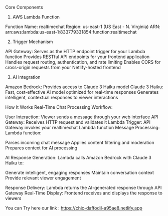 Core Components
1. AWS Lambda Function

Function Name: realtimechat
Region: us-east-1 (US East - N. Virginia)
ARN: arn:aws:lambda:us-east-1:833779331854:function:realtimechat

2. Trigger Mechanism

API Gateway: Serves as the HTTP endpoint trigger for your Lambda function
Provides RESTful API endpoints for your frontend application
Handles request routing, authentication, and rate limiting
Enables CORS for cross-origin requests from your Netlify-hosted frontend

3. AI Integration

Amazon Bedrock: Provides access to Claude 3 Haiku model
Claude 3 Haiku: Fast, cost-effective AI model optimized for real-time responses
Generates intelligent, contextual responses to viewer interactions

How It Works
Real-Time Chat Processing Workflow:

User Interaction: Viewer sends a message through your web interface
API Gateway: Receives HTTP request and validates it
Lambda Trigger: API Gateway invokes your realtimechat Lambda function
Message Processing: Lambda function:

Parses incoming chat message
Applies content filtering and moderation
Prepares context for AI processing


AI Response Generation: Lambda calls Amazon Bedrock with Claude 3 Haiku to:

Generate intelligent, engaging responses
Maintain conversation context
Provide relevant viewer engagement


Response Delivery: Lambda returns the AI-generated response through API Gateway
Real-Time Display: Frontend receives and displays the response to viewers

You can Try here our link : 
https://chic-daffodil-a95ae8.netlify.app
